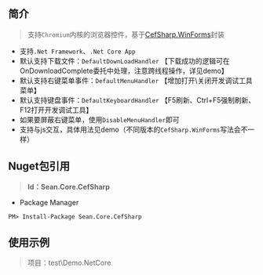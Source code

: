 ## 简介

> 支持`Chromium`内核的浏览器控件，基于[CefSharp.WinForms](https://github.com/cefsharp/cefsharp)封装

- 支持`.Net Framework`、`.Net Core App`
- 默认支持下载文件：`DefaultDownLoadHandler` 【下载成功的逻辑可在OnDownloadComplete委托中处理，注意跨线程操作，详见demo】
- 默认支持右键菜单事件：`DefaultMenuHandler` 【增加打开\关闭开发调试工具菜单】
- 默认支持键盘事件：`DefaultKeyboardHandler` 【F5刷新、Ctrl+F5强制刷新、F12打开开发调试工具】
- 如果要屏蔽右键菜单，使用`DisableMenuHandler`即可
- 支持与js交互，具体用法见demo（不同版本的`CefSharp.WinForms`写法会不一样）

## Nuget包引用

> **Id：Sean.Core.CefSharp**

- Package Manager

```
PM> Install-Package Sean.Core.CefSharp
```

## 使用示例

> 项目：test\Demo.NetCore
